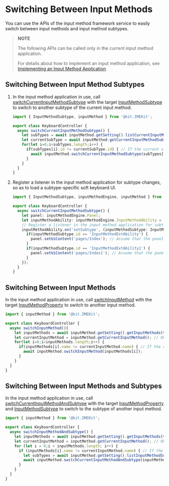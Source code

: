 # Switching Between Input Methods

You can use the APIs of the input method framework service to easily switch between input methods and input method subtypes.

> **NOTE**
>
> The following APIs can be called only in the current input method application.
>
> For details about how to implement an input method application, see [Implementing an Input Method Application](./inputmethod_application_guide.md).

## Switching Between Input Method Subtypes

1. In the input method application in use, call [switchCurrentInputMethodSubtype](../reference/apis-ime-kit/js-apis-inputmethod.md#inputmethodswitchcurrentinputmethodsubtype9) with the target [InputMethodSubtype](../reference/apis-ime-kit/js-apis-inputmethod-subtype.md#inputmethodsubtype) to switch to another subtype of the current input method.

   ```ts
   import { InputMethodSubtype, inputMethod } from '@kit.IMEKit';
   
   export class KeyboardController {
     async switchCurrentInputMethodSubtype() {
       let subTypes = await inputMethod.getSetting().listCurrentInputMethodSubtype(); // Obtain all subtypes of the current input method.
       let currentSubType = await inputMethod.getCurrentInputMethodSubtype(); // Obtain the current subtype of the current input method.
       for(let i=0;i<subTypes.length;i++) {
         if(subTypes[i].id != currentSubType.id) { // If the current subtype is not the specified one, switch to the specified one. You can enter a fixed subtype as required.
           await inputMethod.switchCurrentInputMethodSubtype(subTypes[i]);
         }
       }
     }
   }
   ```

2. Register a listener in the input method application for subtype changes, so as to load a subtype-specific soft keyboard UI.

   ```ts
   import { InputMethodSubtype, inputMethodEngine, inputMethod } from '@kit.IMEKit';

   export class KeyboardController {
     async switchCurrentInputMethodSubtype() {
       let panel: inputMethodEngine.Panel;
       let inputMethodAbility: inputMethodEngine.InputMethodAbility = inputMethodEngine.getInputMethodAbility();
       // Register a listener in the input method application for subtype changes.
       inputMethodAbility.on('setSubtype', (inputMethodSubtype: InputMethodSubtype) => {
         if(inputMethodSubtype.id == 'InputMethodExtAbility') {
           panel.setUiContent('pages/Index'); // Assume that the panel has been created in the onCreate process in the input method application.
         }
         if(inputMethodSubtype.id == 'InputMethodExtAbility1') {
           panel.setUiContent('pages/Index1'); // Assume that the panel has been created in the onCreate process in the input method application.
         }
       });
     }
   }


   ```

## Switching Between Input Methods

In the input method application in use, call [switchInputMethod](../reference/apis-ime-kit/js-apis-inputmethod.md#inputmethodswitchinputmethod9) with the target [InputMethodProperty](../reference/apis-ime-kit/js-apis-inputmethod.md#inputmethodproperty8) to switch to another input method.

```ts
import { inputMethod } from '@kit.IMEKit';

export class KeyboardController {
  async switchInputMethod(){
    let inputMethods = await inputMethod.getSetting().getInputMethods(true); // Obtain the list of enabled input methods.
    let currentInputMethod = inputMethod.getCurrentInputMethod(); // Obtain the current input method.
    for(let i=0;i<inputMethods.length;i++) {
      if(inputMethods[i].name != currentInputMethod.name) { // If the current input method is not the specified one, switch to the specified one. You can enter a fixed input method as required.
        await inputMethod.switchInputMethod(inputMethods[i]);
      }
    }
  }
}
```

## Switching Between Input Methods and Subtypes

In the input method application in use, call [switchCurrentInputMethodAndSubtype](../reference/apis-ime-kit/js-apis-inputmethod.md#inputmethodswitchcurrentinputmethodandsubtype9) with the target [InputMethodProperty](../reference/apis-ime-kit/js-apis-inputmethod.md#inputmethodproperty8) and [InputMethodSubtype](../reference/apis-ime-kit/js-apis-inputmethod-subtype.md#inputmethodsubtype) to switch to the subtype of another input method.

```ts
import { inputMethod } from '@kit.IMEKit';

export class KeyboardController {
  async switchInputMethodAndSubtype() {
    let inputMethods = await inputMethod.getSetting().getInputMethods(true); // Obtain the list of enabled input methods.
    let currentInputMethod = inputMethod.getCurrentInputMethod(); // Obtain the current input method.
    for (let i = 0;i < inputMethods.length; i++) {
      if (inputMethods[i].name != currentInputMethod.name) { // If the current input method is not the specified one, switch to the specified one. You can enter a fixed input method as required.
        let subTypes = await inputMethod.getSetting().listInputMethodSubtype(inputMethods[i]); // Obtain the subtypes of the target input method.
        await inputMethod.switchCurrentInputMethodAndSubtype(inputMethods[i], subTypes[0]); // This example switches to the first obtained subtype.
      }
    }
  }
}
```

